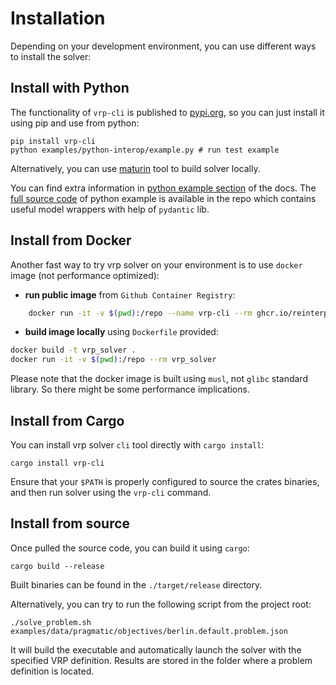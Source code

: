# Installation

Depending on your development environment, you can use different ways to install the solver:

## Install with Python

The functionality of `vrp-cli` is published to [pypi.org](https://pypi.org/project/vrp-cli/), so you can just install it
using pip and use from python:

```shell
pip install vrp-cli
python examples/python-interop/example.py # run test example
```

Alternatively, you can use [maturin](https://github.com/PyO3/maturin) tool to build solver locally.

You can find extra information in [python example section](https://reinterpretcat.github.io/vrp/examples/interop/python.html)
of the docs. The [full source code](./examples/python-interop/example.py) of python example is available in the repo which
contains useful model wrappers with help of `pydantic` lib.


## Install from Docker

Another fast way to try vrp solver on your environment is to use `docker` image (not performance optimized):

* **run public image** from `Github Container Registry`:

```bash
    docker run -it -v $(pwd):/repo --name vrp-cli --rm ghcr.io/reinterpretcat/vrp/vrp-cli:1.19.2
```

* **build image locally** using `Dockerfile` provided:

```bash
docker build -t vrp_solver .
docker run -it -v $(pwd):/repo --rm vrp_solver
```

Please note that the docker image is built using `musl`, not `glibc` standard library. So there might be some performance
implications.


## Install from Cargo

You can install vrp solver `cli` tool directly with `cargo install`:

    cargo install vrp-cli

Ensure that your `$PATH` is properly configured to source the crates binaries, and then run solver using the `vrp-cli` command.


## Install from source

Once pulled the source code, you can build it using `cargo`:

    cargo build --release

Built binaries can be found in the `./target/release` directory.

Alternatively, you can try to run the following script from the project root:

    ./solve_problem.sh examples/data/pragmatic/objectives/berlin.default.problem.json

It will build the executable and automatically launch the solver with the specified VRP definition. Results are
stored in the folder where a problem definition is located.